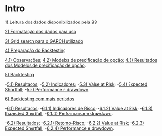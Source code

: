 # Intro

[1) Leitura dos dados disponibilizados pela B3](.//Lendo%20Arquivos%20da%20B3/)

[2) Formatação dos dados para uso](.//Formatando%20os%20Dados/)

[3) Grid search para o GARCH utilizado](.//Grid%20search%20Garch/)

[4) Preparação do Backtesting](.//Gerando%20Dados%20para%20o%20Backtesting/)

[4.1) Observações](.//Gerando%20Dados%20para%20o%20Backtesting#observação-sobre-os-preços-simulados);
[4.2) Modelos de precificação de opção](.//Gerando%20Dados%20para%20o%20Backtesting#modelos-para-precificação-utilizados);
[4.3) Resultados dos Modelos de precificação de opção](.//Gerando%20Dados%20para%20o%20Backtesting/README.md#resultados).

[5) Backtesting](.//backtesting/)

-[5.1) Resultados](.//backtesting#resultados);
-[5.2) Indicadores](.//backtesting#indicadores);
-[5.3) Value at Risk](.//backtesting#var);
-[5.4) Expected Shortfall](.//backtesting#es);
-[5.5) Performance e drawdown](.//backtesting#performance-e-drawdown).

[6) Backtesting com mais periodos](.//backtesting%20varios%20anos)

-[6.1) Resultados](.//backtesting%20varios%20anos#resultados-janelas-separadas);
-[6.1.1) Indicadores de Risco](.//backtesting%20varios%20anos#indicadores);
-[6.1.2) Value at Risk](.//backtesting%20varios%20anos#value-at-risk);
-[6.1.3) Expected Shortfall](.//backtesting%20varios%20anos#expected-shortfall);
-[6.1.4) Performance e drawdown](.//backtesting%20varios%20anos#performance-e-drawdown).

-[6.2) Resultados](.//backtesting%20varios%20anos#resultados-média-das-janelas);
-[6.2.1) Retorno-Risco](.//backtesting%20varios%20anos#retorno-risco);
-[6.2.2) Value at Risk](.//backtesting%20varios%20anos#var);
-[6.2.3) Expected Shortfall](.//backtesting%20varios%20anos#es);
-[6.2.4) Performance e drawdown](.//backtesting%20varios%20anos#performance-e-drawdown-1).

